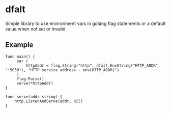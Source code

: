 # dfalt
Simple library to use environment vars in golang flag statements or a default value when not set or invalid

## Example
```
func main() {
     var (
     	 httpAddr = flag.String("http", dfalt.EnvString("HTTP_ADDR", ":5050"), "HTTP service address - env(HTTP_ADDR)")
     )
     flag.Parse()
     serve(*httpAddr)
}

func serve(addr string) {
    http.ListenAndServe(addr, nil)
}
```
